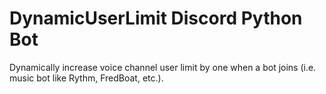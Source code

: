 # DynamicUserLimit Discord Python Bot
Dynamically increase voice channel user limit by one when a bot joins (i.e. music bot like Rythm, FredBoat, etc.).
